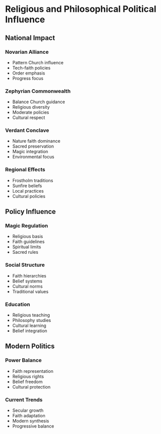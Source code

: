 # Religious and Philosophical Political Influence

## National Impact

### Novarian Alliance
- Pattern Church influence
- Tech-faith policies
- Order emphasis
- Progress focus

### Zephyrian Commonwealth
- Balance Church guidance
- Religious diversity
- Moderate policies
- Cultural respect

### Verdant Conclave
- Nature faith dominance
- Sacred preservation
- Magic integration
- Environmental focus

### Regional Effects
- Frostholm traditions
- Sunfire beliefs
- Local practices
- Cultural policies

## Policy Influence

### Magic Regulation
- Religious basis
- Faith guidelines
- Spiritual limits
- Sacred rules

### Social Structure
- Faith hierarchies
- Belief systems
- Cultural norms
- Traditional values

### Education
- Religious teaching
- Philosophy studies
- Cultural learning
- Belief integration

## Modern Politics

### Power Balance
- Faith representation
- Religious rights
- Belief freedom
- Cultural protection

### Current Trends
- Secular growth
- Faith adaptation
- Modern synthesis
- Progressive balance
